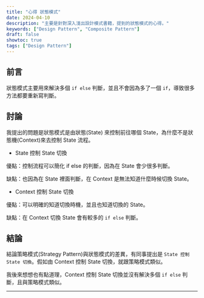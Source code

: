 ```yaml
---
title: "心得 狀態模式"
date: 2024-04-10
description: "主要是針對深入淺出設計模式書籍，提到的狀態模式的心得。"
keywords: ["Design Pattern", "Composite Pattern"]
draft: false
showtoc: true
tags: ["Design Pattern"]
---
```


## 前言

狀態模式主要用來解決多個 `if else` 判斷，並且不會因為多了一個 `if`，導致很多方法都要重新寫判斷。

## 討論

我提出的問題是狀態模式是由狀態(State) 來控制前往哪個 State，為什麼不是狀態機(Context)來去控制 State 流程。

- State 控制 State 切換

優點：控制流程可以簡化 if else 的判斷，因為在 State 會少很多判斷。

缺點：也因為在 State 裡面判斷，在 Context 是無法知道什麼時候切換 State。

- Context 控制 State 切換

優點：可以明確的知道切換時機，並且也知道切換的 State。

缺點：在 Context 切換 State 會有較多的 `if else` 判斷。

## 結論

結論策略模式(Strategy Pattern)與狀態模式的差異，有同事提出是 `State 控制 State 切換`。假如由 Context 控制 State 切換，就跟策略模式類似。

我後來想想也有點道理，Context 控制 State 切換並沒有解決多個 `if else` 判斷，且與策略模式類似。

---
